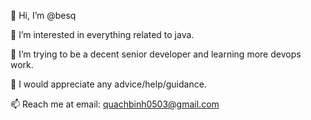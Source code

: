  👋 Hi, I’m @besq
 
 👀 I’m interested in everything related to java.
 
🌱 I’m trying to be a decent senior developer and learning more devops work.

💞️ I would appreciate any advice/help/guidance.

📫 Reach me at email: quachbinh0503@gmail.com

<!---
besq/besq is a ✨ special ✨ repository because its `README.md` (this file) appears on your GitHub profile.
You can click the Preview link to take a look at your changes.
--->
